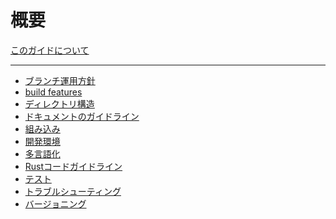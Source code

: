 # 概要

<!--
This file is generated automatically. If you want to edit this, edit `doc/sync_to_summary.py`
This file is for generating The Erg Book. Do not add badges, etc.
-->

[このガイドについて](./about.md)

---

- [ブランチ運用方針](branches.md)
- [build features](build_features.md)
- [ディレクトリ構造](directories.md)
- [ドキュメントのガイドライン](doc_guideline.md)
- [組み込み](embedding.md)
- [開発環境](env.md)
- [多言語化](i18n_messages.md)
- [Rustコードガイドライン](rust_code_guideline.md)
- [テスト](test.md)
- [トラブルシューティング](troubleshooting.md)
- [バージョニング](version.md)
